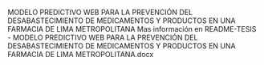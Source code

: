 MODELO PREDICTIVO WEB PARA LA PREVENCIÓN DEL DESABASTECIMIENTO DE MEDICAMENTOS Y PRODUCTOS EN UNA FARMACIA DE LIMA METROPOLITANA
Mas información en README-TESIS - MODELO PREDICTIVO WEB PARA LA PREVENCIÓN DEL DESABASTECIMIENTO DE MEDICAMENTOS Y PRODUCTOS EN UNA FARMACIA DE LIMA METROPOLITANA.docx